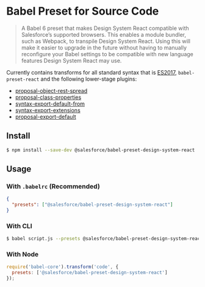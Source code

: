 # Babel Preset for Source Code

> A Babel 6 preset that makes Design System React compatible with Salesforce’s supported browsers. This enables a module bundler, such as Webpack, to transpile Design System React. Using this will make it easier to upgrade in the future without having to manually reconfigure your Babel settings to be compatible with new language features Design System React may use.

Currently contains transforms for all standard syntax that is [ES2017](https://tc39.github.io/ecma262/), `babel-preset-react` and the following lower-stage plugins:

* [proposal-object-rest-spread](https://github.com/tc39/proposal-object-rest-spread)
* [proposal-class-properties](https://github.com/tc39/proposal-class-public-fields)
* [syntax-export-default-from](https://github.com/tc39/proposal-export-default-from)
* [syntax-export-extensions](https://babeljs.io/docs/plugins/syntax-export-extensions/)
* [proposal-export-default](https://github.com/tc39/proposal-export-default-from)

## Install

```sh
$ npm install --save-dev @salesforce/babel-preset-design-system-react
```

## Usage

### With `.babelrc` (Recommended)

```json
{
  "presets": ["@salesforce/babel-preset-design-system-react"]
}
```

### With CLI

```sh
$ babel script.js --presets @salesforce/babel-preset-design-system-react
```

### With Node

```javascript
require('babel-core').transform('code', {
  presets: ['@salesforce/babel-preset-design-system-react']
});
```
